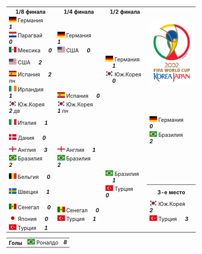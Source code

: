 <!--2021-09-06 18:35:04-->
<table class=p>
<tr>
  <th class=mb>1/8 финала</th>
  <th>1/4 финала</th>
  <th>1/2 финала</th>
  <td rowspan=7 valign=center align=center><img src="2002_FIFA_World_Cup.svg" width="148px"></td>
</tr>
<tr>
  <td class="col mt bb"><img width="20px" src="de.svg"> Германия <b> &emsp; <i>1</i></b>
  <td>&nbsp;</td>
  <td>&nbsp;</td>
</tr>
<tr>
  <td class="col mb br"><img width="20px" src="py.svg"> Парагвай <b> &emsp; <i>0</i></b>
  <td valign=bottom class="col bb"><img width="20px" src="de.svg"> Германия <b> &emsp; <i>1</i></b>
  <td>&nbsp;</td>
</tr>
<tr>
  <td class="col mt bb br"><img width="20px" src="mx.svg"> Мексика <b> &emsp; <i>0</i></b>
  <td valign=top class="col br"><img width="20px" src="us.svg"> США <b> &emsp; <i>0</i></b>
  <td>&nbsp;</td>
</tr>
<tr>
  <td class="col mb"><img width="20px" src="us.svg"> США <b> &emsp; <i>2</i></b>
  <td class=br>&nbsp;</td>
  <td valign=bottom class="col bb"><img width="20px" src="de.svg"> Германия <b> &emsp; <i>1</i></b>
</tr>
<tr>
  <td class="col mt bb"><img width="20px" src="es.svg"> Испания <b> &emsp; <i>2</i></b><i> пн</i>
  <td class=br>&nbsp;</td>
  <td valign=top class="col br"><img width="20px" src="kr.svg"> Юж.Корея <b> &emsp; <i>0</i></b>
</tr>
<tr>
  <td class="col mb br"><img width="20px" src="ie.svg"> Ирландия <b> &emsp; <i>1</i></b>
  <td valign=bottom class="col bb br"><img width="20px" src="es.svg"> Испания <b> &emsp; <i>0</i></b>
  <td class=br>&nbsp;</td>
</tr>
<tr>
  <td class="col mt bb br"><img width="20px" src="kr.svg"> Юж.Корея <b> &emsp; <i>2</i></b><i> дв</i>
  <td valign=top class=col><img width="20px" src="kr.svg"> Юж.Корея <b> &emsp; <i>1</i></b><i> пн</i>
  <td class=br>&nbsp;</td>
</tr>
<tr>
  <td class="col mb"><img width="20px" src="it.svg"> Италия <b> &emsp; <i>1</i></b>
  <td>&nbsp;</td>
  <td class=br>&nbsp;</td>
  <td valign=bottom class="col bb"><img width="20px" src="de.svg"> Германия <b> &emsp; <i>0</i></b>
</tr>
<tr>
  <td class="col mt bb"><img width="20px" src="dk.svg"> Дания <b> &emsp; <i>0</i></b>
  <td>&nbsp;</td>
  <td class=br>&nbsp;</td>
  <td valign=top class=col><img width="20px" src="br.svg"> Бразилия <b> &emsp; <i>2</i></b>
</tr>
<tr>
  <td class="col mb br"><img width="20px" src="gb-eng.svg"> Англия <b> &emsp; <i>3</i></b>
  <td valign=bottom class="col bb"><img width="20px" src="gb-eng.svg"> Англия <b> &emsp; <i>1</i></b>
  <td class=br>&nbsp;</td>
  <td>&nbsp;</td>
</tr>
<tr>
  <td class="col mt bb br"><img width="20px" src="br.svg"> Бразилия <b> &emsp; <i>2</i></b>
  <td valign=top class="col br"><img width="20px" src="br.svg"> Бразилия <b> &emsp; <i>2</i></b>
  <td class=br>&nbsp;</td>
  <td>&nbsp;</td>
</tr>
<tr>
  <td class="col mb"><img width="20px" src="be.svg"> Бельгия <b> &emsp; <i>0</i></b>
  <td class=br>&nbsp;</td>
  <td valign=bottom class="col bb br"><img width="20px" src="br.svg"> Бразилия <b> &emsp; <i>1</i></b>
  <td>&nbsp;</td>
</tr>
<tr>
  <td class="col mt bb"><img width="20px" src="se.svg"> Швеция <b> &emsp; <i>1</i></b>
  <td class=br>&nbsp;</td>
  <td valign=top class="col br"><img width="20px" src="tr.svg"> Турция <b> &emsp; <i>0</i></b>
  <th>3-е место</th>
</tr>
<tr>
  <td class="col mb br"><img width="20px" src="sn.svg"> Сенегал <b> &emsp; <i>0</i></b>
  <td valign=bottom class="col bb br"><img width="20px" src="sn.svg"> Сенегал <b> &emsp; <i>0</i></b>
  <td class=br>&nbsp;</td>
  <td class="col mt bb"><img width="20px" src="kr.svg"> Юж.Корея <b> &emsp; <i>2</i></b>
</tr>
<tr>
  <td class="col mt bb br"><img width="20px" src="jp.svg"> Япония <b> &emsp; <i>0</i></b>
  <td valign=top class=col><img width="20px" src="tr.svg"> Турция <b> &emsp; <i>1</i></b>
  <td>&nbsp;</td>
  <td class="col mb"><img width="20px" src="tr.svg"> Турция <b> &emsp; <i>3</i></b>
</tr>
<tr>
  <td class=col><img width="20px" src="tr.svg"> Турция <b> &emsp; <i>1</i></b>
  <td>&nbsp;</td>
  <td>&nbsp;</td>
  <td>&nbsp;</td>
</tr>
</table>
<p>
<table class=p>
<tr>
  <th class=col> Голы </th>
  <td class=col><img width="20px" src="br.svg"> Роналдо </td>
  <td valign=top><b><i>8</i></b></td>
</tr>
</table>
